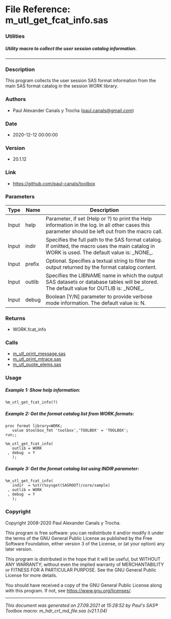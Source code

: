 # File Reference: m_utl_get_fcat_info.sas

### Utilities

##### Utility macro to collect the user session catalog information.

***

### Description
This program collects the user session SAS format information from the main SAS format catalog in the session WORK library.

### Authors
* Paul Alexander Canals y Trocha (paul.canals@gmail.com)

### Date
* 2020-12-12 00:00:00

### Version
* 20.1.12

### Link
* https://github.com/paul-canals/toolbox

### Parameters
| Type | Name | Description |
| ---- | ---- | ----------- |
| Input | help | Parameter, if set (Help or ?) to print the Help information in the log. In all other cases this parameter should be left out from the macro call. |
| Input | indir | Specifies the full path to the SAS format catalog. If omitted, the macro uses the main catalog in WORK is used. The default value is: \_NONE\_. |
| Input | prefix | Optional. Specifies a textual string to filter the output returned by the format catalog content. |
| Input | outlib | Specifies the LIBNAME name in which the output SAS datasets or database tables will be stored. The default value for OUTLIB is: \_NONE\_. |
| Input | debug | Boolean [Y/N] parameter to provide verbose mode information. The default value is: N. |

### Returns
* WORK.fcat_info

### Calls
* [m_utl_print_message.sas](m_utl_print_message.md)
* [m_utl_print_mtrace.sas](m_utl_print_mtrace.md)
* [m_utl_quote_elems.sas](m_utl_quote_elems.md)

### Usage

##### Example 1: Show help information:
```sas
%m_utl_get_fcat_info(?)
```

##### Example 2: Get the format catalog list from WORK.formats:
```sas
proc format library=WORK;
   value $toolbox_fmt 'toolbox','TOOLBOX' = 'TOOLBOX';
run;;

%m_utl_get_fcat_info(
   outlib = WORK
 , debug  = Y
   );
```

##### Example 3: Get the format catalog list using INDIR parameter:
```sas
%m_utl_get_fcat_info(
   indir  = %str(%sysget(SASROOT)/core/sample)
 , outlib = WORK
 , debug  = Y
   );
```

### Copyright
Copyright 2008-2020 Paul Alexander Canals y Trocha. 
 
This program is free software: you can redistribute it and/or modify 
it under the terms of the GNU General Public License as published by 
the Free Software Foundation, either version 3 of the License, or 
(at your option) any later version. 
 
This program is distributed in the hope that it will be useful, 
but WITHOUT ANY WARRANTY; without even the implied warranty of 
MERCHANTABILITY or FITNESS FOR A PARTICULAR PURPOSE. See the 
GNU General Public License for more details. 
 
You should have received a copy of the GNU General Public License 
along with this program. If not, see <https://www.gnu.org/licenses/>. 


***
*This document was generated on 27.09.2021 at 15:28:52  by Paul's SAS&reg; Toolbox macro: m_hdr_crt_md_file.sas (v21.1.04)*
